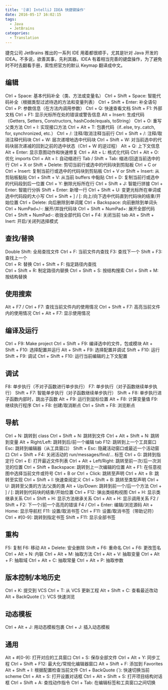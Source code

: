 ```yaml
---
title: '[译] IntelliJ IDEA 快捷键操作'
date: 2016-05-17 16:02:15
tags:
  - Java
  - JetBrains
categories:
  - Translation
---
```



捷克公司 JetBrains 推出的一系列 IDE 用着都很顺手，尤其是针对 Java 开发的 IDEA。不多说，欲善其事，先利其器。IDEA 有着相当完善的键盘操作，为了避免时不时去翻看手册，索性把官方的默认 Keymap 翻译成中文。

<!-- more -->

## 编辑

Ctrl + Space: 基本代码补全（类、方法或变量名）
Ctrl + Shift + Space: 智能代码补全（根据类型过滤待选的方法和变量列表）
Ctrl + Shift + Enter: 补全语句
Ctrl + P: 参数信息（在方法内调用参数）
Ctrl + Q: 快速查看文档
Shift + F1: 外部文档
Ctrl + F1: 显示光标所在处的错误或警告信息
Alt + Insert: 生成代码（Getters, Setters, Constructors, hashCode/equals, toString）
Ctrl + O: 重写父类方法
Ctrl + I: 实现接口方法
Ctrl + Alt + T: 包裹代码（if..else, try..catch, for, synchronized, etc.）
Ctrl + /: 注释/取消注释当前行
Ctrl + Shift + /: 注释/取消注释代码块
Ctrl + W: 层次递增地选中代码块
Ctrl + Shift + W: 对当前选中的代码块层次递减的回到之前的选中状态（Ctrl + W 的逆过程）
Alt + Q: 上下文信息
Alt + Enter: 显示意图动作和快速修复
Ctrl + Alt + L: 格式化代码
Ctrl + Alt + O: 优化 imports
Ctrl + Alt + I: 自动缩进行
Tab / Shift + Tab: 缩进/回退当前选中的行
Ctrl + X or Shift + Delete: 剪切当前行或选中的代码块到剪贴板
Ctrl + C or Ctrl + Insert: 复制当前行或选中的代码块到剪贴板
Ctrl + V or Shift + Insert: 从剪贴板黏贴
Ctrl + Shift + V: 从当前 buffers 中黏贴
Ctrl + D: 复制当前行或选中的代码段到后一位置
Ctrl + Y: 删除光标所在行
Ctrl + Shift + J: 智能行拼接
Ctrl + Enter: 智能行分拆
Shift + Enter: 新增一行
Ctrl + Shift + U: 变更光标所在单词或选中代码段的大小写
Ctrl + Shift + ] / [: 向上/向下选中代码直到代码块的结束/开始位置
Ctrl + Delete: 向后删除到单词尾
Ctrl + Backspace: 向前删除到单词头 
Ctrl + NumPad+/-: 展开/并拢代码块
Ctrl + Shift + NumPad+: 展开全部代码
Ctrl + Shift + NumPad-: 收拢全部代码
Ctrl + F4: 关闭当前 tab
Alt + Shift + Inert: 开启/关闭列选择模式

## 查找/替换

Double Shift: 全局查找文件
Ctrl + F: 当前文件内查找
F3: 查找下一个
Shift + F3: 查找上一个	
Ctrl + R: 替换
Ctrl + Shift + F: 指定路径内查找	
Ctrl + Shift + R: 制定路径内替换
Ctrl + Shift + S: 按结构搜索
Ctrl + Shift + M: 按结构替换

## 使用搜索

Alt + F7 / Ctrl + F7: 查找当前文件内的使用情况
Ctrl + Shift + F7: 高亮当前文件内的使用情况
Ctrl + Alt + F7: 显示使用情况

## 编译及运行

Ctrl + F9: Make project
Ctrl + Shift + F9: 编译选中的文件，包或模块
Alt + Shift + F10: 选择配置并运行
Alt + Shift + F9: 选择配置并调试
Shift + F10: 运行
Shift + F9: 调试
Ctrl + Shift + F10: 运行当前编辑的上下文配置	

## 调试

F8: 单步执行（不对子函数进行单步执行）
F7: 单步执行（对子函数继续单步执行）
Shift + F7: 智能单步执行（对子函数继续单步执行）
Shift + F8: 单步执行进子函数内部时，跳出子函数
Alt + F9: 运行到鼠标位置
Alt + F8: 计算变量值
F9: 继续执行程序
Ctrl + F8: 创建/取消断点
Ctrl + Shift + F8: 浏览断点

## 导航

Ctrl + N: 跳转到 class
Ctrl + Shift + N: 跳转到文件
Ctrl + Alt + Shift + N: 跳转到变量
Alt + Right/Left: 跳转到后/前一个编辑 tab
F12: 跳转到上一个工具窗口
Esc: 跳转到编辑器（从工具窗口）
Shift + Esc: 隐藏活动窗口或最近一个活动窗口
Ctrl + Shift + F4: 关闭活动的 run/messages/find/... 标签
Ctrl + G: 跳转到指定行
Ctrl + E: 打开最近文件列表
Ctrl + Alt + Left/Right: 跳转至前一次/后一次浏览的位置
Ctrl + Shift + Backspace: 跳转到上一次编辑的位置
Alt + F1: 在任意视图中选择当前文件或符号
Ctrl + B or Ctrl + Click: 跳转至声明
Ctrl + Alt + B: 跳转至实现
Ctrl + Shift + I: 快速查阅定义
Ctrl + Shift + B: 跳转至类型声明
Ctrl + U: 跳转至父类的方法/父类的类
Alt + Up/Down: 跳转到前一个/后一个方法
Ctrl + ] / [: 跳转到代码块的结束/开始位置
Ctrl + F12: 弹出类结构视图
Ctrl + H: 显示类继承关系
Ctrl + Shift + H: 显示方法继承关系
Ctrl + Alt + H: 显示调用关系
F2 / Shift + F2: 下一个/前一个高亮的错误
F4 / Ctrl + Enter: 编辑/浏览源码
Alt + Home: 显示导航栏
F11: 设置/取消书签
Ctrl + F11: 设置/取消书签（带助记符）
Ctrl + #[0-9]: 跳转到指定书签
Shift + F11: 显示全部书签

## 重构

F5: 复制
F6: 移动
Alt + Delete: 安全删除
Shift + F6: 重命名 
Ctrl + F6: 更改签名
Ctrl + Alt + N: 内联
Ctrl + Alt + M: 抽取方法
Ctrl + Alt + V: 抽取变量
Ctrl + Alt + F: 抽取域
Ctrl + Alt + C: 抽取常量
Ctrl + Alt + P: 抽取参数 

## 版本控制/本地历史

Ctrl + K: 提交到 VCS
Ctrl + T: 从 VCS 更新工程
Alt + Shift + C: 查看最近改动
Alt + BackQuote (`): VCS 快速浏览

## 动态模板

Ctrl + Alt + J: 用动态模板包裹
Ctrl + J: 插入动态模板

## 通用

Alt + #[0-9]: 打开对应的工具窗口
Ctrl + S: 保存全部文件
Ctrl + Alt + Y: 同步工程
Ctrl + Shift + F12: 最大化/常规化编辑器窗口
Alt + Shift + F: 添加到 Favorites
Alt + Shift + I: 根据配置检查当前文件
Ctrl + BackQuote (`): 快速切换当前 scheme
Ctrl + Alt + S: 打开设置对话框
Ctrl + Alt + Shift + S: 打开项目结构对话框
Ctrl + Shift + A: 查找动作指令
Ctrl + Tab: 在编辑标签和工具窗口之间切换